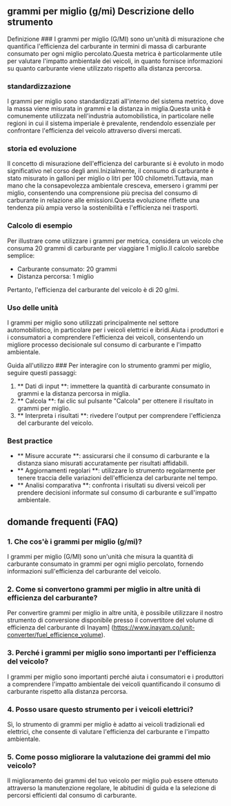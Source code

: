 ## grammi per miglio (g/mi) Descrizione dello strumento

Definizione ###
I grammi per miglio (G/MI) sono un'unità di misurazione che quantifica l'efficienza del carburante in termini di massa di carburante consumato per ogni miglio percolato.Questa metrica è particolarmente utile per valutare l'impatto ambientale dei veicoli, in quanto fornisce informazioni su quanto carburante viene utilizzato rispetto alla distanza percorsa.

### standardizzazione
I grammi per miglio sono standardizzati all'interno del sistema metrico, dove la massa viene misurata in grammi e la distanza in miglia.Questa unità è comunemente utilizzata nell'industria automobilistica, in particolare nelle regioni in cui il sistema imperiale è prevalente, rendendolo essenziale per confrontare l'efficienza del veicolo attraverso diversi mercati.

### storia ed evoluzione
Il concetto di misurazione dell'efficienza del carburante si è evoluto in modo significativo nel corso degli anni.Inizialmente, il consumo di carburante è stato misurato in galloni per miglio o litri per 100 chilometri.Tuttavia, man mano che la consapevolezza ambientale cresceva, emersero i grammi per miglio, consentendo una comprensione più precisa del consumo di carburante in relazione alle emissioni.Questa evoluzione riflette una tendenza più ampia verso la sostenibilità e l'efficienza nei trasporti.

### Calcolo di esempio
Per illustrare come utilizzare i grammi per metrica, considera un veicolo che consuma 20 grammi di carburante per viaggiare 1 miglio.Il calcolo sarebbe semplice:

- Carburante consumato: 20 grammi
- Distanza percorsa: 1 miglio

Pertanto, l'efficienza del carburante del veicolo è di 20 g/mi.

### Uso delle unità
I grammi per miglio sono utilizzati principalmente nel settore automobilistico, in particolare per i veicoli elettrici e ibridi.Aiuta i produttori e i consumatori a comprendere l'efficienza dei veicoli, consentendo un migliore processo decisionale sul consumo di carburante e l'impatto ambientale.

Guida all'utilizzo ###
Per interagire con lo strumento grammi per miglio, seguire questi passaggi:

1. ** Dati di input **: immettere la quantità di carburante consumato in grammi e la distanza percorsa in miglia.
2. ** Calcola **: fai clic sul pulsante "Calcola" per ottenere il risultato in grammi per miglio.
3. ** Interpreta i risultati **: rivedere l'output per comprendere l'efficienza del carburante del veicolo.

### Best practice
- ** Misure accurate **: assicurarsi che il consumo di carburante e la distanza siano misurati accuratamente per risultati affidabili.
- ** Aggiornamenti regolari **: utilizzare lo strumento regolarmente per tenere traccia delle variazioni dell'efficienza del carburante nel tempo.
- ** Analisi comparativa **: confronta i risultati su diversi veicoli per prendere decisioni informate sul consumo di carburante e sull'impatto ambientale.

## domande frequenti (FAQ)

### 1. Che cos'è i grammi per miglio (g/mi)?
I grammi per miglio (G/MI) sono un'unità che misura la quantità di carburante consumato in grammi per ogni miglio percolato, fornendo informazioni sull'efficienza del carburante del veicolo.

### 2. Come si convertono grammi per miglio in altre unità di efficienza del carburante?
Per convertire grammi per miglio in altre unità, è possibile utilizzare il nostro strumento di conversione disponibile presso il convertitore del volume di efficienza del carburante di Inayam] (https://www.inayam.co/unit-converter/fuel_efficience_volume).

### 3. Perché i grammi per miglio sono importanti per l'efficienza del veicolo?
I grammi per miglio sono importanti perché aiuta i consumatori e i produttori a comprendere l'impatto ambientale dei veicoli quantificando il consumo di carburante rispetto alla distanza percorsa.

### 4. Posso usare questo strumento per i veicoli elettrici?
Sì, lo strumento di grammi per miglio è adatto ai veicoli tradizionali ed elettrici, che consente di valutare l'efficienza del carburante e l'impatto ambientale.

### 5. Come posso migliorare la valutazione dei grammi del mio veicolo?
Il miglioramento dei grammi del tuo veicolo per miglio può essere ottenuto attraverso la manutenzione regolare, le abitudini di guida e la selezione di percorsi efficienti dal consumo di carburante.